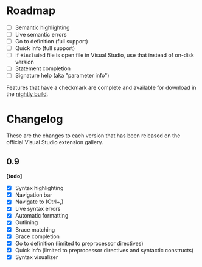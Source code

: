 # Roadmap

- [ ] Semantic highlighting
- [ ] Live semantic errors
- [ ] Go to definition (full support)
- [ ] Quick info (full support)
- [ ] If `#include`d file is open file in Visual Studio, use that instead of on-disk version
- [ ] Statement completion
- [ ] Signature help (aka "parameter info")

Features that have a checkmark are complete and available for download in the
[nightly build](http://vsixgallery.com/extension/7def6c01-a05e-42e6-953d-3fdea1891737/).

# Changelog

These are the changes to each version that has been released on the official Visual Studio extension gallery.

## 0.9

**[todo]**

- [x] Syntax highlighting
- [x] Navigation bar
- [x] Navigate to (Ctrl+,)
- [x] Live syntax errors
- [x] Automatic formatting
- [x] Outlining
- [x] Brace matching
- [x] Brace completion
- [x] Go to definition (limited to preprocessor directives)
- [x] Quick info (limited to preprocessor directives and syntactic constructs)
- [x] Syntax visualizer